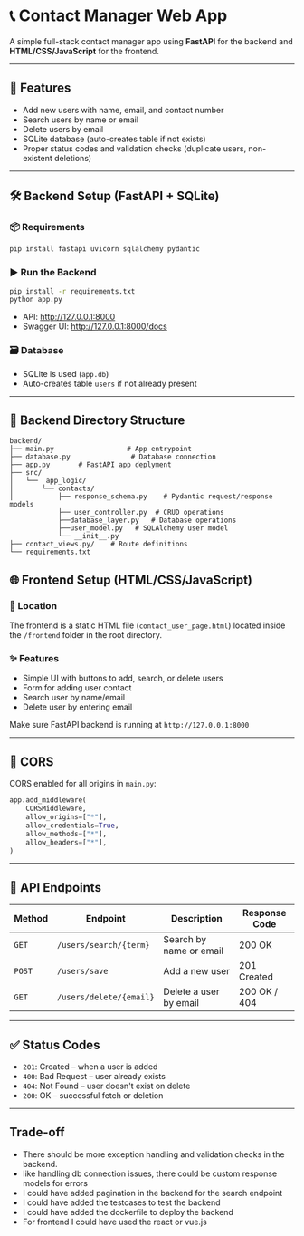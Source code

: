 # 📞 Contact Manager Web App

A simple full-stack contact manager app using **FastAPI** for the backend and **HTML/CSS/JavaScript** for the frontend.

---

## 🚀 Features

- Add new users with name, email, and contact number
- Search users by name or email 
- Delete users by email
- SQLite database (auto-creates table if not exists)
- Proper status codes and validation checks (duplicate users, non-existent deletions)

---

## 🛠 Backend Setup (FastAPI + SQLite)

### 📦 Requirements
```bash
pip install fastapi uvicorn sqlalchemy pydantic
```

### ▶️ Run the Backend
```bash
pip install -r requirements.txt
python app.py
```
- API: http://127.0.0.1:8000
- Swagger UI: http://127.0.0.1:8000/docs

### 🗃 Database
- SQLite is used (`app.db`)
- Auto-creates table `users` if not already present

---

## 🧩 Backend Directory Structure
```
backend/
├── main.py                  # App entrypoint
├── database.py               # Database connection
├── app.py       # FastAPI app deplyment
├── src/
│   └──  app_logic/
│       └── contacts/
│           ├── response_schema.py    # Pydantic request/response models  
            ├── user_controller.py  # CRUD operations  
            ├──database_layer.py   # Database operations  
            ├──user_model.py   # SQLAlchemy user model  
            └── __init__.py  
├── contact_views.py/    # Route definitions
└── requirements.txt  

```

## 🌐 Frontend Setup (HTML/CSS/JavaScript)

### 📁 Location
The frontend is a static HTML file (`contact_user_page.html`) located  inside the `/frontend` folder in the root directory.

### ✨ Features
- Simple UI with buttons to add, search, or delete users
- Form for adding user contact
- Search user by name/email 
- Delete user by entering email

Make sure FastAPI backend is running at `http://127.0.0.1:8000`

---

## 🔐 CORS
CORS enabled for all origins in `main.py`:
```python
app.add_middleware(
    CORSMiddleware,
    allow_origins=["*"],
    allow_credentials=True,
    allow_methods=["*"],
    allow_headers=["*"],
)
```

---

## 📡 API Endpoints

| Method | Endpoint                 | Description              | Response Code |
|--------|--------------------------|--------------------------|----------------|
| `GET`  | `/users/search/{term}`   | Search by name or email  | 200 OK         |
| `POST` | `/users/save`            | Add a new user           | 201 Created    |
| `GET`  | `/users/delete/{email}`  | Delete a user by email   | 200 OK / 404   |

---

## ✅ Status Codes
- `201`: Created – when a user is added
- `400`: Bad Request – user already exists
- `404`: Not Found – user doesn't exist on delete
- `200`: OK – successful fetch or deletion


---

## Trade-off
- There should be more exception handling and validation checks in the backend. 
- like handling db connection issues, there could be custom response models for errors
- I could have added pagination in the backend for the search endpoint
- I could have added the testcases to test the backend
- I could have added the dockerfile to deploy the backend
- For frontend I could have used the react or vue.js

